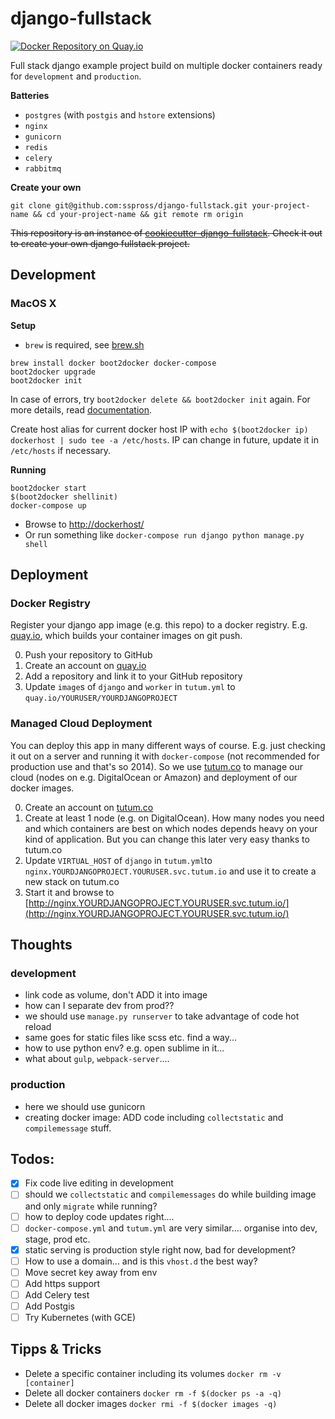 # django-fullstack

[![Docker Repository on Quay.io](https://quay.io/repository/sspross/django-fullstack/status "Docker Repository on Quay.io")](https://quay.io/repository/sspross/django-fullstack)

Full stack django example project build on multiple docker containers ready for `development` and `production`.

**Batteries**

- `postgres` (with `postgis` and `hstore` extensions)
- `nginx` 
- `gunicorn` 
- `redis` 
- `celery`
- `rabbitmq`

**Create your own**

`git clone git@github.com:sspross/django-fullstack.git your-project-name && cd your-project-name && git remote rm origin`

~~This repository is an instance of [cookiecutter-django-fullstack](https://github.com/sspross/cookiecutter-django-fullstack). Check it out to create your own django fullstack project.~~

## Development

### MacOS X

**Setup**

- `brew` is required, see [brew.sh](http://brew.sh/)

```
brew install docker boot2docker docker-compose
boot2docker upgrade
boot2docker init
```

In case of errors, try `boot2docker delete && boot2docker init` again.
For more details, read [documentation](https://docs.docker.com/installation/mac/).

Create host alias for current docker host IP with `echo $(boot2docker ip) dockerhost | sudo tee -a /etc/hosts`.
IP can change in future, update it in `/etc/hosts` if necessary.

**Running**

```
boot2docker start
$(boot2docker shellinit)
docker-compose up
```

- Browse to [http://dockerhost/](http://dockerhost/)
- Or run something like `docker-compose run django python manage.py shell`

## Deployment

### Docker Registry

Register your django app image (e.g. this repo) to a docker registry. E.g. [quay.io](https://quay.io/), which builds your container images on git push.

0. Push your repository to GitHub
0. Create an account on [quay.io](https://quay.io/)
0. Add a repository and link it to your GitHub repository
0. Update `image`s of `django` and `worker` in `tutum.yml` to `quay.io/YOURUSER/YOURDJANGOPROJECT`  

### Managed Cloud Deployment

You can deploy this app in many different ways of course. E.g. just checking it out on a server and running it with `docker-compose` (not recommended for production use and that's so 2014). So we use [tutum.co](https://www.tutum.co/) to manage our cloud (nodes on e.g. DigitalOcean or Amazon) and deployment of our docker images. 

0. Create an account on [tutum.co](https://www.tutum.co/)
0. Create at least 1 node (e.g. on DigitalOcean). How many nodes you need and which containers are best on which nodes depends heavy on your kind of application. But you can change this later very easy thanks to tutum.co
0. Update `VIRTUAL_HOST` of `django` in `tutum.yml`to `nginx.YOURDJANGOPROJECT.YOURUSER.svc.tutum.io` and use it to create a new stack on tutum.co
0. Start it and browse to [http://nginx.YOURDJANGOPROJECT.YOURUSER.svc.tutum.io/](http://nginx.YOURDJANGOPROJECT.YOURUSER.svc.tutum.io/)

## Thoughts

### development

- link code as volume, don't ADD it into image
- how can I separate dev from prod??
- we should use `manage.py runserver` to take advantage of code hot reload
- same goes for static files like scss etc. find a way...
- how to use python env? e.g. open sublime in it...
- what about `gulp`, `webpack-server`....

### production

- here we should use gunicorn
- creating docker image: ADD code including `collectstatic` and `compilemessage` stuff.

## Todos:

- [x] Fix code live editing in development
- [ ] should we `collectstatic` and `compilemessages` do while building image and only `migrate` while running?
- [ ] how to deploy code updates right....
- [ ] `docker-compose.yml` and `tutum.yml` are very similar.... organise into dev, stage, prod etc.
- [x] static serving is production style right now, bad for development?
- [ ] How to use a domain... and is this `vhost.d` the best way?
- [ ] Move secret key away from env
- [ ] Add https support
- [ ] Add Celery test
- [ ] Add Postgis
- [ ] Try Kubernetes (with GCE)

## Tipps & Tricks

- Delete a specific container including its volumes `docker rm -v [container]`
- Delete all docker containers `docker rm -f $(docker ps -a -q)`
- Delete all docker images `docker rmi -f $(docker images -q)`

